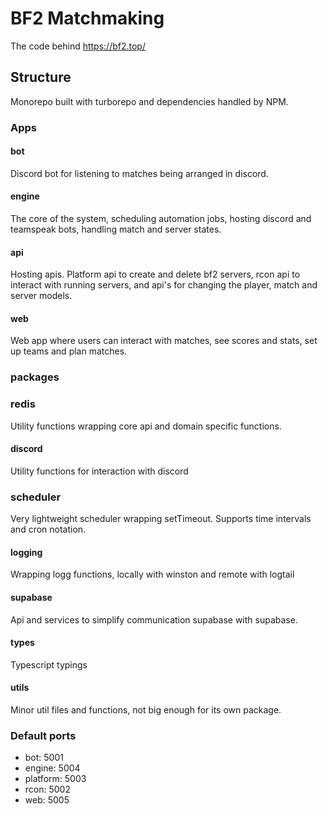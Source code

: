 # BF2 Matchmaking
The code behind https://bf2.top/

## Structure

Monorepo built with turborepo and dependencies handled by NPM.

### Apps

#### bot

Discord bot for listening to matches being arranged in discord.

#### engine

The core of the system, scheduling automation jobs, hosting discord and teamspeak bots, handling match and server states. 

#### api

Hosting apis. Platform api to create and delete bf2 servers, rcon api to interact with running servers, and api's for changing the player, match and server models.

#### web

Web app where users can interact with matches, see scores and stats, set up teams and plan matches.

### packages

### redis
Utility functions wrapping core api and domain specific functions.

#### discord

Utility functions for interaction with discord

### scheduler

Very lightweight scheduler wrapping setTimeout. Supports time intervals and cron notation.

#### logging

Wrapping logg functions, locally with winston and remote with logtail

#### supabase

Api and services to simplify communication supabase with supabase.

#### types

Typescript typings

#### utils

Minor util files and functions, not big enough for its own package.

### Default ports

- bot: 5001
- engine: 5004
- platform: 5003
- rcon: 5002
- web: 5005
